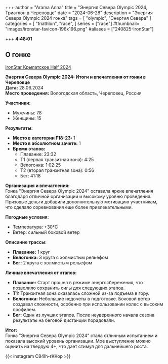 +++
author = "Arama Anna"
title = "Энергия Севера Olympic 2024, Триатлон в Череповце"
date = "2024-06-28"
description = "Энергия Севера Olympic 2024 гонка"
tags = [
    "olympic",
    "Энергия Севера"
]
categories = [
    "triathlon",
    "race",
]
series = ["race"]
#thumbnail= "images/ironstar-favicon-196x196.png"
#aliases = ["240825-IronStar"]

 
+++
**4:48:01**



<!--more-->

## О гонке

[IronStar Крылатское Half 2024](https://tristats.ru/result/ironstar/krylatskoe/half/2024)



**Энергия Севера Olympic 2024: Итоги и впечатления от гонки в Череповце**  
**Дата:** 28.06.2024  
**Место проведения:** Вологодская область, Череповец, Россия  

**Участники:**  
- Мужчины: 78  
- Женщины: 15  

**Результаты:**  
- **Место в категории F18-23:** 1  
- **Место в абсолютном зачете:** 1  
- **Время этапов:**  
  - Плавание: 23:32  
  - Т1 (первая транзитная зона): 4:25  
  - Велогонка: 1:02:25  
  - Т2 (вторая транзитная зона): 0:56  
  - Бег: 41:18  

**Организация и впечатления:**  
Гонка "Энергия Севера Olympic 2024" оставила яркие впечатления благодаря отличной организации и высокому уровню проведения. Призовые деньги добавили дополнительную мотивацию участникам, что сделало соревнования еще более привлекательными.  

**Погодные условия:**  
- Температура: +30°C  
- Ветер: сильный боковой ветер  

**Описание трассы:**  
- **Плавание:** 1 круг  
- **Велогонка:** 3 круга с холмистым рельефом  
- **Бег:** 2 круга с холмистым рельефом  

**Личные впечатления от этапов:**  
- **Плавание:** Старт прошел в режиме энергосбережения, что позволило сохранить силы для следующих этапов.  
- **Т1:** Транзитная зона оказалась сложной из-за подъема в гору.  
- **Велогонка:** Небольшие недочеты в подготовке. Боковой ветер создавал сложности, особенно при использовании колес с высоким профилем.  
- **Бег:** Один из лучших этапов. После неуверенного начала сезона результаты на беговой дистанции порадовали.  

**Итог:**  
Гонка "Энергия Севера Olympic 2024" стала отличным испытанием и показала высокий уровень организации. Мое выступление можно оценить на твердую 4+, что дает стимул для дальнейшего роста.  



{{< instagram C84lh-rKKop >}}
